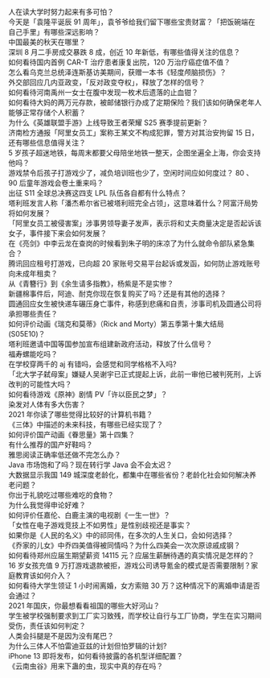 人在读大学时努力起来有多可怕？  
今天是「袁隆平诞辰 91 周年」，袁爷爷给我们留下哪些宝贵财富？「把饭碗端在自己手里」有哪些深远影响？  
中国最美的秋天在哪里？  
深圳 8 月二手房成交暴跌 8 成，创近 10 年新低，有哪些值得关注的信息？  
如何看待国内首例 CAR-T 治疗患者康复出院，120 万治疗癌症值不值？  
怎么看乌克兰总统泽连斯基访美期间，获赠一本书《轻度颅脑损伤》？  
外交部回应几内亚政变，「反对政变夺权」，释放了怎样的信号？  
如何看待河南禹州一女士在腹中发现一枚术后遗落的止血钳？  
如何看待大妈的两万元存款，被邮储银行办成了定期保险？我们该如何确保老年人能够正常存储个人积蓄？  
为什么《英雄联盟手游》上线导致王者荣耀 S25 赛季提前更新？  
济南检方通报「阿里女员工」案称王某文不构成犯罪，警方对其治安拘留 15 日，还有哪些信息值得关注？  
5 岁孩子超迷地铁，每周末都要父母陪坐地铁一整天，企图坐遍全上海，你会支持他吗？  
游戏禁令后孩子打游戏少了，减负培训班也少了，空闲时间应如何度过？ 80 、 90 后童年游戏会卷土重来吗？  
出征 S11 全球总决赛这四支 LPL 队伍各自都有什么特点？  
塔利班发言人称「潘杰希尔省已被塔利班完全占领」，这意味着什么？阿富汗局势将如何发展？  
「阿里女员工被侵害案」涉事男领导妻子发声，表示将和丈夫商量决定是否起诉该女子，事件接下来会如何发展？  
在《亮剑》中李云龙在查岗的时候看到朱子明的床凉了为什么就命令部队紧急集合？  
腾讯回应租号打游戏，已向超 20 家账号交易平台起诉或发函，如何防止游戏账号向未成年租卖？  
从《青簪行》到《余生请多指教》，杨紫是不是实惨？  
新疆棉事件后，阿迪、耐克你现在恢复购买了吗？还是有其他的选择？  
圆通回应女生被快递车碾压身亡事件，称感到悲痛和自责，涉事司机及圆通公司将承担哪些责任？  
如何评价动画《瑞克和莫蒂》（Rick and Morty）第五季第十集大结局 (S05E10)？  
塔利班邀请中国等国参加宣布组建新政府活动，释放了什么信号？  
福寿螺能吃吗？  
在学校穿两千的 aj 有错吗，会感觉和同学格格不入吗?  
「北大学子弑母案」嫌疑人吴谢宇已正式提起上诉，此前一审他已被判死刑，上诉改判的可能性大吗？  
如何看待游戏《原神》剧情 PV「许以臣民之梦」？  
染发对人体有多大伤害？  
2021 年你读了哪些觉得比较好的计算机书籍？  
《三体》中描述的未来科技，有哪些已经实现了？  
如何评价国产动画《眷思量》第十四集？  
有什么推荐的国产好鞋吗？  
雅思阅读正确率低还做不完怎么办？  
Java 市场饱和了吗？现在转行学 Java 会不会太迟？  
大数据显示我国 149 城深度老龄化，都集中在哪些省份？老龄化社会如何解决养老问题？  
你出于礼貌吃过哪些难吃的食物？  
为什么我觉得申论好难？  
如何评价任嘉伦、白鹿主演的电视剧《一生一世》？  
「女性在电子游戏竞技上不如男性」是性别歧视还是事实？  
如果你是《人民的名义》中的祁同伟，在多次的人生关口，会如何选择？  
《乔家的儿女》中乔四美值得被同情吗？为什么四美会一次次原谅戚成钢？  
如何看待郑州应届生期望薪资 14115 元？应届生薪酬待遇的真实情况是怎样的？  
16 岁女孩充值 9 万打游戏退款被拒，游戏公司诱导氪金的模式是否需要限制？家庭教育该如何介入？  
如何看待大学生领证 1 小时闹离婚，女方索赔 30 万？这种情况下的离婚申请是否会通过？  
2021 年国庆，你最想看看祖国的哪些大好河山？  
学生被学校强制要求到工厂实习致残，而学校让自行与工厂协商，学生在实习期间受伤，责任该如何判定？  
人类会抖腿是不是因为没有尾巴？  
为什么三体人不怕雷迪亚兹的计划但怕罗辑的计划?  
iPhone 13 即将发布，如何看待披露的各机型详细配置？  
《云南虫谷》用来下蛊的虫，现实中真的存在吗？  
